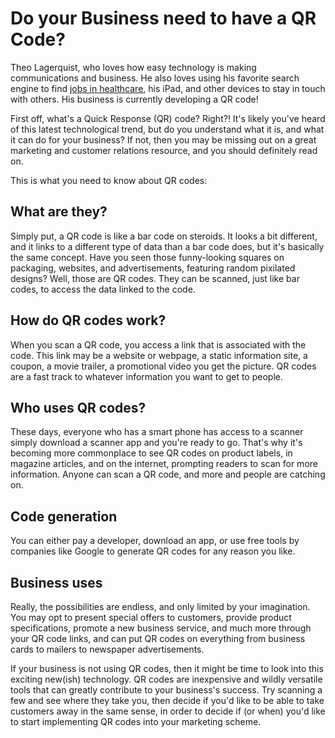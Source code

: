 # Do your Business need to have a QR Code?

Theo Lagerquist, who loves how easy technology is making communications and business. He also loves using his favorite search engine to find <a href="http://www.soliant.com/">jobs in healthcare</a>, his iPad, and other devices to stay in touch with others. His business is currently developing a QR code!

First off, what's a Quick Response (QR) code? Right?! It's likely you've heard of this latest technological trend, but do you understand what it is, and what it can do for your business? If not, then you may be missing out on a great marketing and customer relations resource, and you should definitely read on.

This is what you need to know about QR codes:

## What are they?

Simply put, a QR code is like a bar code on steroids. It looks a bit different, and it links to a different type of data than a bar code does, but it's basically the same concept. Have you seen those funny-looking squares on packaging, websites, and advertisements, featuring random pixilated designs? Well, those are QR codes. They can be scanned, just like bar codes, to access the data linked to the code.

## How do QR codes work?

When you scan a QR code, you access a link that is associated with the code. This link may be a website or webpage, a static information site, a coupon, a movie trailer, a promotional video you get the picture. QR codes are a fast track to whatever information you want to get to people.

## Who uses QR codes?

These days, everyone who has a smart phone has access to a scanner simply download a scanner app and you're ready to go. That's why it's becoming more commonplace to see QR codes on product labels, in magazine articles, and on the internet, prompting readers to scan for more information. Anyone can scan a QR code, and more and people are catching on.

## Code generation

You can either pay a developer, download an app, or use free tools by companies like Google to generate QR codes for any reason you like.

## Business uses

Really, the possibilities are endless, and only limited by your imagination. You may opt to present special offers to customers, provide product specifications, promote a new business service, and much more through your QR code links, and can put QR codes on everything from business cards to mailers to newspaper advertisements.

If your business is not using QR codes, then it might be time to look into this exciting new(ish) technology. QR codes are inexpensive and wildly versatile tools that can greatly contribute to your business's success. Try scanning a few and see where they take you, then decide if you'd like to be able to take customers away in the same sense, in order to decide if (or when) you'd like to start implementing QR codes into your marketing scheme.
